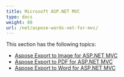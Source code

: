 ```yaml
---
title: Microsoft ASP.NET MVC
type: docs
weight: 80
url: /net/aspose-words-net-for-mvc/
---
```


This section has the following topics:

- [Aspose Export to Image for ASP.NET MVC](/words/net/aspose-export-to-image-for-asp-net-mvc/)
- [Aspose Export to PDF for ASP.NET MVC](/words/net/aspose-export-to-pdf-for-asp-net-mvc/)
- [Aspose Export to Word for ASP.NET MVC](/words/net/aspose-export-to-word-for-asp-net-mvc/)

